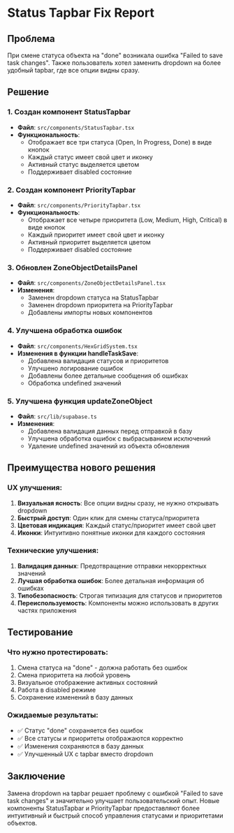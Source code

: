 # Status Tapbar Fix Report

## Проблема
При смене статуса объекта на "done" возникала ошибка "Failed to save task changes". Также пользователь хотел заменить dropdown на более удобный tapbar, где все опции видны сразу.

## Решение

### 1. Создан компонент StatusTapbar
- **Файл**: `src/components/StatusTapbar.tsx`
- **Функциональность**: 
  - Отображает все три статуса (Open, In Progress, Done) в виде кнопок
  - Каждый статус имеет свой цвет и иконку
  - Активный статус выделяется цветом
  - Поддерживает disabled состояние

### 2. Создан компонент PriorityTapbar
- **Файл**: `src/components/PriorityTapbar.tsx`
- **Функциональность**:
  - Отображает все четыре приоритета (Low, Medium, High, Critical) в виде кнопок
  - Каждый приоритет имеет свой цвет и иконку
  - Активный приоритет выделяется цветом
  - Поддерживает disabled состояние

### 3. Обновлен ZoneObjectDetailsPanel
- **Файл**: `src/components/ZoneObjectDetailsPanel.tsx`
- **Изменения**:
  - Заменен dropdown статуса на StatusTapbar
  - Заменен dropdown приоритета на PriorityTapbar
  - Добавлены импорты новых компонентов

### 4. Улучшена обработка ошибок
- **Файл**: `src/components/HexGridSystem.tsx`
- **Изменения в функции handleTaskSave**:
  - Добавлена валидация статусов и приоритетов
  - Улучшено логирование ошибок
  - Добавлены более детальные сообщения об ошибках
  - Обработка undefined значений

### 5. Улучшена функция updateZoneObject
- **Файл**: `src/lib/supabase.ts`
- **Изменения**:
  - Добавлена валидация данных перед отправкой в базу
  - Улучшена обработка ошибок с выбрасыванием исключений
  - Удаление undefined значений из объекта обновления

## Преимущества нового решения

### UX улучшения:
1. **Визуальная ясность**: Все опции видны сразу, не нужно открывать dropdown
2. **Быстрый доступ**: Один клик для смены статуса/приоритета
3. **Цветовая индикация**: Каждый статус/приоритет имеет свой цвет
4. **Иконки**: Интуитивно понятные иконки для каждого состояния

### Технические улучшения:
1. **Валидация данных**: Предотвращение отправки некорректных значений
2. **Лучшая обработка ошибок**: Более детальная информация об ошибках
3. **Типобезопасность**: Строгая типизация для статусов и приоритетов
4. **Переиспользуемость**: Компоненты можно использовать в других частях приложения

## Тестирование

### Что нужно протестировать:
1. Смена статуса на "done" - должна работать без ошибок
2. Смена приоритета на любой уровень
3. Визуальное отображение активных состояний
4. Работа в disabled режиме
5. Сохранение изменений в базу данных

### Ожидаемые результаты:
- ✅ Статус "done" сохраняется без ошибок
- ✅ Все статусы и приоритеты отображаются корректно
- ✅ Изменения сохраняются в базу данных
- ✅ Улучшенный UX с tapbar вместо dropdown

## Заключение

Замена dropdown на tapbar решает проблему с ошибкой "Failed to save task changes" и значительно улучшает пользовательский опыт. Новые компоненты StatusTapbar и PriorityTapbar предоставляют более интуитивный и быстрый способ управления статусами и приоритетами объектов.

